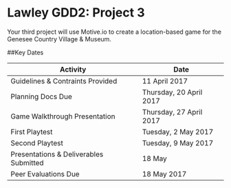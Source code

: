 # Lawley GDD2: Project 3

Your third project will use Motive.io to create a location-based game for the Genesee Country Village &amp; Museum. 

##Key Dates

| Activity | Date |
| -------- | ---- |
| Guidelines & Contraints Provided | 11 April 2017 |
| Planning Docs Due | Thursday, 20 April 2017 |
| Game Walkthrough Presentation | Thursday, 27 April 2017
| First Playtest | Tuesday, 2 May 2017 |
| Second Playtest | Tuesday, 9 May 2017 |
| Presentations & Deliverables Submitted | 18 May |
| Peer Evaluations Due | 18 May 2017 |

